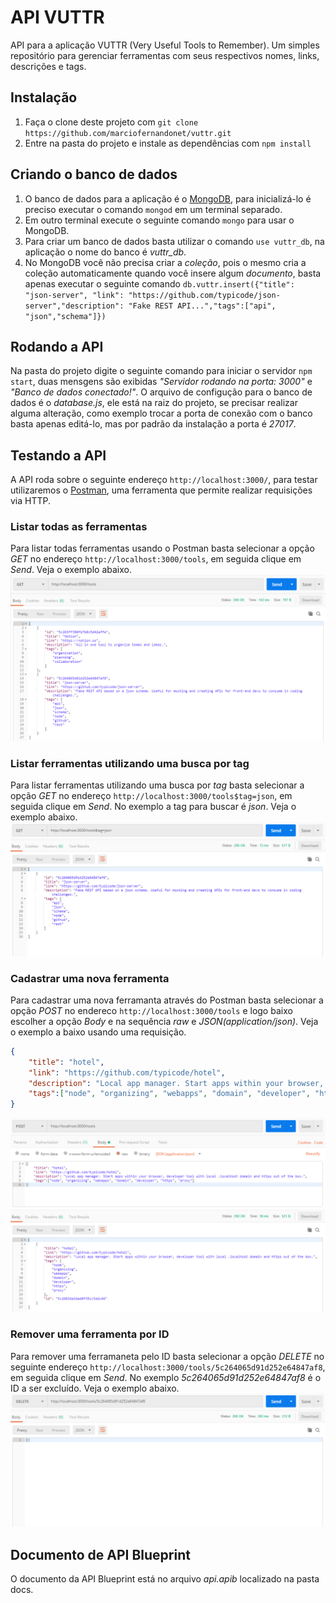 # API VUTTR

API para a aplicação VUTTR (Very Useful Tools to Remember). Um simples repositório para gerenciar ferramentas com seus respectivos nomes, links, descrições e tags.

## Instalação

1. Faça o clone deste projeto com `git clone https://github.com/marciofernandonet/vuttr.git`
2. Entre na pasta do projeto e instale as dependências com `npm install`

## Criando o banco de dados

1. O banco de dados para a aplicação é o [MongoDB](https://www.mongodb.com/), para inicializá-lo é preciso executar o comando `mongod` em um terminal separado.
2. Em outro terminal execute o seguinte comando `mongo` para usar o MongoDB.
3. Para criar um banco de dados basta utilizar o comando `use vuttr_db`, na aplicação o nome do banco é _vuttr_db_.
4. No MongoDB você não precisa criar a _coleção_, pois o mesmo cria a coleção automaticamente quando você insere algum _documento_, basta apenas executar o seguinte comando `db.vuttr.insert({"title": "json-server", "link": "https://github.com/typicode/json-server","description": "Fake REST API...","tags":["api", "json","schema"]})`

## Rodando a API

Na pasta do projeto digite o seguinte comando para iniciar o servidor `npm start`, duas mensgens são exibidas _"Servidor rodando na porta: 3000"_ e _"Banco de dados conectado!"_. O arquivo de configução para o banco de dados é o _database.js_, ele está na raiz do projeto, se precisar realizar alguma alteração, como exemplo trocar a porta de conexão com o banco basta apenas editá-lo, mas por padrão da instalação a porta é _27017_. 

## Testando a API

A API roda sobre o seguinte endereço `http://localhost:3000/`, para testar utilizaremos o [Postman](https://www.getpostman.com/), uma ferramenta que permite realizar requisições via HTTP.

### Listar todas as ferramentas

Para listar todas ferramentas usando o Postman basta selecionar a opção _GET_ no endereço `http://localhost:3000/tools`, em seguida clique em _Send_. Veja o exemplo abaixo. 
![screen shot](img/ex_get.jpg)

### Listar ferramentas utilizando uma busca por tag

Para listar ferramentas utilizando uma busca por _tag_ basta selecionar a opção _GET_ no endereço `http://localhost:3000/tools$tag=json`, em seguida clique em _Send_. No exemplo a tag para buscar é _json_. Veja o exemplo abaixo. 
![](img/ex_get_tag.jpg)

### Cadastrar uma nova ferramenta

Para cadastrar uma nova ferramanta através do Postman basta selecionar a opção _POST_ no endereco `http://localhost:3000/tools` e logo baixo escolher a opção _Body_ e na sequência _raw_ e _JSON(application/json)_. Veja o exemplo a baixo usando uma requisição.

```json
{
    "title": "hotel",
    "link": "https://github.com/typicode/hotel",
    "description": "Local app manager. Start apps within your browser, developer tool with local .localhost domain and https out of the box.",
    "tags":["node", "organizing", "webapps", "domain", "developer", "https", "proxy"]
}
```
![](img/ex_post.jpg)

### Remover uma ferramenta por ID

Para remover uma ferramaneta pelo ID basta selecionar a opção _DELETE_ no seguinte endereço `http://localhost:3000/tools/5c264065d91d252e64847af8`, em seguida clique em _Send_. No exemplo _5c264065d91d252e64847af8_ é o ID a ser excluído. Veja o exemplo abaixo.
![link](img/ex_delete.jpg)

## Documento de API Blueprint

O documento da API Blueprint está no arquivo _api.apib_ localizado na pasta docs.